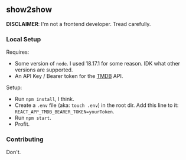 ## show2show
**DISCLAIMER**: I'm not a frontend developer. Tread carefully.

### Local Setup
Requires:
- Some version of `node`. I used 18.17.1 for some reason. IDK what other versions are supported.
- An API Key / Bearer token for the [TMDB](https://developer.themoviedb.org/docs/getting-started) API.

Setup:
- Run `npm install`, I think.
- Create a `.env` file (aka: `touch .env`) in the root dir. Add this line to it: `REACT_APP_TMDB_BEARER_TOKEN=yourToken`.
- Run `npm start`.
- Profit.

### Contributing
Don't.
